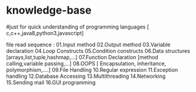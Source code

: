 # knowledge-base

#just for quick understanding of programming languages [ c,c++,java8,python3,javascript]

file read sequence :
  01.Input method
  02.Output method
  03.Variable declaration
  04.Loop Constructs
  05.Condition constructs
  06.Data structures [arrays,list,tuple,hashmap,...]
  07.Function Declaration [method calling,variable passing,...]
  08.OOPS [ Encapsulation, inheritance, polymorphism,....]
  09.File Handling
  10.Regular expression
  11.Exception handling
  12.Database Accessing
  13.Multithreading
  14.Networking
  15.Sending mail
  16.GUI programming
